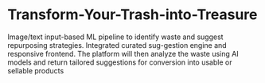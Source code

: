 # Transform-Your-Trash-into-Treasure


Image/text input-based ML pipeline to identify waste and suggest repurposing strategies. Integrated curated sug-gestion engine and responsive frontend. The platform will then analyze the waste using AI models and return tailored suggestions for conversion into usable or sellable products
